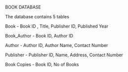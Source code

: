 BOOK DATABASE

The database contains 5 tables

Book - Book ID , Title, Publisher ID, Published Year

Book_Author - Book ID, Author ID

Author - Author ID, Author Name, Contact Number

Publisher - Publisher ID, Name, Address, Contact Number

Book Copies - Book ID, No of Books
